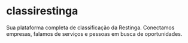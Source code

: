 # classirestinga
Sua plataforma completa de classificação da Restinga. Conectamos empresas, falamos de serviços e pessoas em busca de oportunidades.
